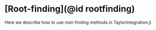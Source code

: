 # [Root-finding](@id rootfinding)

Here we describe how to use root-finding methods in TaylorIntegration.jl
